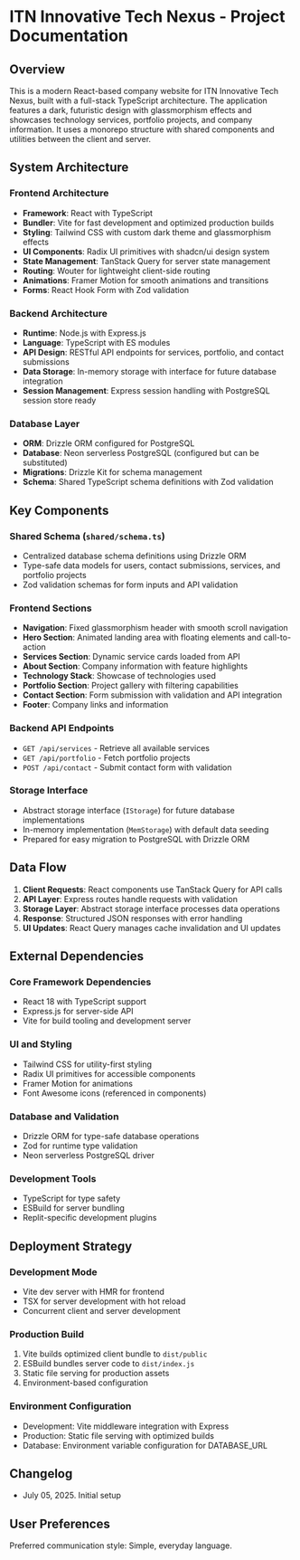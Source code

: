 # ITN Innovative Tech Nexus - Project Documentation

## Overview

This is a modern React-based company website for ITN Innovative Tech Nexus, built with a full-stack TypeScript architecture. The application features a dark, futuristic design with glassmorphism effects and showcases technology services, portfolio projects, and company information. It uses a monorepo structure with shared components and utilities between the client and server.

## System Architecture

### Frontend Architecture
- **Framework**: React with TypeScript
- **Bundler**: Vite for fast development and optimized production builds
- **Styling**: Tailwind CSS with custom dark theme and glassmorphism effects
- **UI Components**: Radix UI primitives with shadcn/ui design system
- **State Management**: TanStack Query for server state management
- **Routing**: Wouter for lightweight client-side routing
- **Animations**: Framer Motion for smooth animations and transitions
- **Forms**: React Hook Form with Zod validation

### Backend Architecture
- **Runtime**: Node.js with Express.js
- **Language**: TypeScript with ES modules
- **API Design**: RESTful API endpoints for services, portfolio, and contact submissions
- **Data Storage**: In-memory storage with interface for future database integration
- **Session Management**: Express session handling with PostgreSQL session store ready

### Database Layer
- **ORM**: Drizzle ORM configured for PostgreSQL
- **Database**: Neon serverless PostgreSQL (configured but can be substituted)
- **Migrations**: Drizzle Kit for schema management
- **Schema**: Shared TypeScript schema definitions with Zod validation

## Key Components

### Shared Schema (`shared/schema.ts`)
- Centralized database schema definitions using Drizzle ORM
- Type-safe data models for users, contact submissions, services, and portfolio projects
- Zod validation schemas for form inputs and API validation

### Frontend Sections
- **Navigation**: Fixed glassmorphism header with smooth scroll navigation
- **Hero Section**: Animated landing area with floating elements and call-to-action
- **Services Section**: Dynamic service cards loaded from API
- **About Section**: Company information with feature highlights
- **Technology Stack**: Showcase of technologies used
- **Portfolio Section**: Project gallery with filtering capabilities
- **Contact Section**: Form submission with validation and API integration
- **Footer**: Company links and information

### Backend API Endpoints
- `GET /api/services` - Retrieve all available services
- `GET /api/portfolio` - Fetch portfolio projects
- `POST /api/contact` - Submit contact form with validation

### Storage Interface
- Abstract storage interface (`IStorage`) for future database implementations
- In-memory implementation (`MemStorage`) with default data seeding
- Prepared for easy migration to PostgreSQL with Drizzle ORM

## Data Flow

1. **Client Requests**: React components use TanStack Query for API calls
2. **API Layer**: Express routes handle requests with validation
3. **Storage Layer**: Abstract storage interface processes data operations
4. **Response**: Structured JSON responses with error handling
5. **UI Updates**: React Query manages cache invalidation and UI updates

## External Dependencies

### Core Framework Dependencies
- React 18 with TypeScript support
- Express.js for server-side API
- Vite for build tooling and development server

### UI and Styling
- Tailwind CSS for utility-first styling
- Radix UI primitives for accessible components
- Framer Motion for animations
- Font Awesome icons (referenced in components)

### Database and Validation
- Drizzle ORM for type-safe database operations
- Zod for runtime type validation
- Neon serverless PostgreSQL driver

### Development Tools
- TypeScript for type safety
- ESBuild for server bundling
- Replit-specific development plugins

## Deployment Strategy

### Development Mode
- Vite dev server with HMR for frontend
- TSX for server development with hot reload
- Concurrent client and server development

### Production Build
1. Vite builds optimized client bundle to `dist/public`
2. ESBuild bundles server code to `dist/index.js`
3. Static file serving for production assets
4. Environment-based configuration

### Environment Configuration
- Development: Vite middleware integration with Express
- Production: Static file serving with optimized builds
- Database: Environment variable configuration for DATABASE_URL

## Changelog

- July 05, 2025. Initial setup

## User Preferences

Preferred communication style: Simple, everyday language.